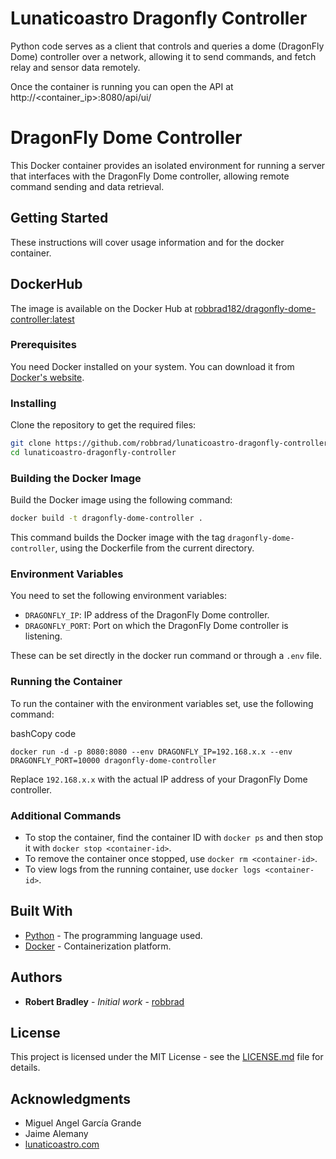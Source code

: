 # Lunaticoastro Dragonfly Controller
Python code serves as a client that controls and queries a dome (DragonFly Dome) controller over a network, allowing it to send commands, and fetch relay and sensor data remotely.

Once the container is running you can open the API at http://<container_ip>:8080/api/ui/

# DragonFly Dome Controller  
This Docker container provides an isolated environment for running a server that interfaces with the DragonFly Dome controller, allowing remote command sending and data retrieval.  

## Getting Started  

These instructions will cover usage information and for the docker container.  

## DockerHub
The image is available on the Docker Hub at [robbrad182/dragonfly-dome-controller:latest](robbrad182/dragonfly-dome-controller:latest)

### Prerequisites  

You need Docker installed on your system. You can download it from [Docker's website](https://www.docker.com/products/docker-desktop).  

### Installing  
Clone the repository to get the required files:  

```bash 
git clone https://github.com/robbrad/lunaticoastro-dragonfly-controller.git 
cd lunaticoastro-dragonfly-controller
```

### Building the Docker Image

Build the Docker image using the following command:

```bash 
docker build -t dragonfly-dome-controller .
```

This command builds the Docker image with the tag `dragonfly-dome-controller`, using the Dockerfile from the current directory.

### Environment Variables

You need to set the following environment variables:

*   `DRAGONFLY_IP`: IP address of the DragonFly Dome controller.
*   `DRAGONFLY_PORT`: Port on which the DragonFly Dome controller is listening.

These can be set directly in the docker run command or through a `.env` file.

### Running the Container

To run the container with the environment variables set, use the following command:

bashCopy code

`docker run -d -p 8080:8080 --env DRAGONFLY_IP=192.168.x.x --env DRAGONFLY_PORT=10000 dragonfly-dome-controller`

Replace `192.168.x.x` with the actual IP address of your DragonFly Dome controller.

### Additional Commands

*   To stop the container, find the container ID with `docker ps` and then stop it with `docker stop <container-id>`.
*   To remove the container once stopped, use `docker rm <container-id>`.
*   To view logs from the running container, use `docker logs <container-id>`.

Built With
----------

*   [Python](https://www.python.org/) - The programming language used.
*   [Docker](https://www.docker.com/) - Containerization platform.

Authors
-------

*   **Robert Bradley** - _Initial work_ - [robbrad](https://github.com/robbrad)

License
-------

This project is licensed under the MIT License - see the [LICENSE.md](LICENSE.md) file for details.

Acknowledgments
---------------

*   Miguel Angel García Grande
*   Jaime Alemany
*   [lunaticoastro.com](lunaticoastro.com)

